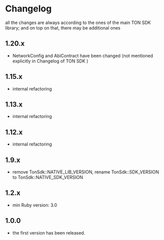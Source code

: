 # Changelog

all the changes are always according to the ones of the main TON SDK library; and on top on that, there may be additional ones

1.20.x
-----
* NetworkConfig and AbiContract have been changed (not mentioned explicitly in Changelog of TON SDK )


1.15.x
-----
* internal refactoring


1.13.x
-----
* internal refactoring


1.12.x
-----
* internal refactoring


1.9.x
-----
* remove TonSdk::NATIVE_LIB_VERSION, rename TonSdk::SDK_VERSION to TonSdk::NATIVE_SDK_VERSION


1.2.x
-----
* min Ruby version: 3.0


1.0.0
-----
* the first version has been released.
